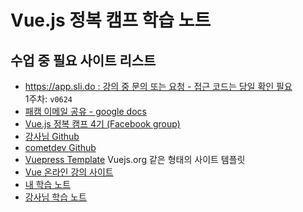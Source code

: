# Vue.js 정복 캠프 학습 노트

<h2>수업 중 필요 사이트 리스트</h1>
<ul>
<li>
    <a href="https://app.sli.do" target="_blank">https://app.sli.do : 강의 중 문의 또는 요청 - 접근 코드는 당일 확인 필요</a><br>1주차: <code>v0624</code>
</li>
<li><a href="https://docs.google.com/spreadsheets/d/1ea7vPSUweY-HPrkLX3S00dSaX7f-KnVdrHdv7vTSr0c/edit#gid=0" target="_blank">패캠 이메일 공유 - google docs</a></li>
<li><a href="https://www.facebook.com/groups/336166673949815/" target="_blank">Vue.js 정복 캠프 4기 (Facebook group)</a></li>
<li><a href="https://joshua1988.github.io" target="_blank">강사님 Github</a></li>
<li><a href="https://github.com/cometdev/" target="_blank">cometdev Github</a></li>
<li><a href="https://vuepress.vuejs.org/guide/deploy.html#github-pages" target="_blank">Vuepress Template</a> Vuejs.org 같은 형태의 사이트 템플릿</li>
<li><a href="https://www.inflearn.com" target="_blank">Vue 온라인 강의 사이트</li>
<li><a href="https://cometdev.github.io/learning-note/" target="_blank">내 학습 노트</li>
<li><a href="https://joshua1988.github.io/learning-note/" target="_blank">강사님 학습 노트</li>
</ul>
